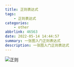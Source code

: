 ```yaml
---
title: 正则表达式
tags: 
    - 正则表达式
categories: 
    - other
abbrlink: 46563
date: 2022-05-14 14:44:57
summary: 一张图入门正则表达式
description: 一张图入门正则表达式
---
```


![正则](https://shinoimg.yyshino.top/img/zhengze.png)
